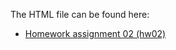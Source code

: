The HTML file can be found here:
* [Homework assignment 02 (hw02)](https://stat545-ubc-hw-2019-20.github.io/stat545-hw-belalanik/hw03/hw03.html)
